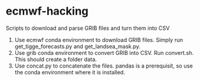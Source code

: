 # ecmwf-hacking
Scripts to download and parse GRIB files and turn them into CSV

1. Use ecmwf conda environment to download GRIB files. Simply run get_tigge_forecasts.py and get_landsea_mask.py.
2. Use grib conda environment to convert GRIB into CSV. Run convert.sh. This should create a folder data.
3. Use concat.py to concatenate the files. pandas is a prerequisit, so use the conda environment where it is installed.
